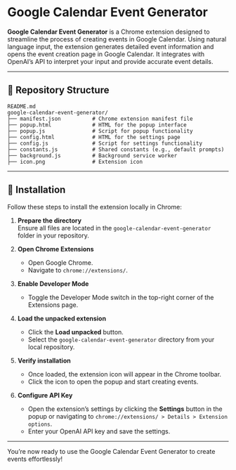 # Google Calendar Event Generator  

**Google Calendar Event Generator** is a Chrome extension designed to streamline the process of creating events in Google Calendar. Using natural language input, the extension generates detailed event information and opens the event creation page in Google Calendar. It integrates with OpenAI’s API to interpret your input and provide accurate event details.  

---

## 📂 Repository Structure  

```plaintext
README.md                       
google-calendar-event-generator/
├── manifest.json          # Chrome extension manifest file
├── popup.html             # HTML for the popup interface
├── popup.js               # Script for popup functionality
├── config.html            # HTML for the settings page
├── config.js              # Script for settings functionality
├── constants.js           # Shared constants (e.g., default prompts)
├── background.js          # Background service worker
├── icon.png               # Extension icon
```

---

## 🚀 Installation  

Follow these steps to install the extension locally in Chrome:  

1. **Prepare the directory**  
   Ensure all files are located in the `google-calendar-event-generator` folder in your repository.  

2. **Open Chrome Extensions**  
   - Open Google Chrome.  
   - Navigate to `chrome://extensions/`.  

3. **Enable Developer Mode**  
   - Toggle the Developer Mode switch in the top-right corner of the Extensions page.  

4. **Load the unpacked extension**  
   - Click the **Load unpacked** button.  
   - Select the `google-calendar-event-generator` directory from your local repository.  

5. **Verify installation**  
   - Once loaded, the extension icon will appear in the Chrome toolbar.  
   - Click the icon to open the popup and start creating events.  

6. **Configure API Key**  
   - Open the extension’s settings by clicking the **Settings** button in the popup or navigating to `chrome://extensions/ > Details > Extension options`.  
   - Enter your OpenAI API key and save the settings.  

---

You’re now ready to use the Google Calendar Event Generator to create events effortlessly!

